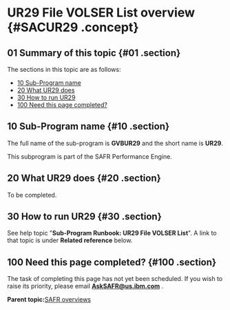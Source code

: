 # UR29 File VOLSER List overview {#SACUR29 .concept}

## 01 Summary of this topic {#01 .section}

The sections in this topic are as follows:

-   [10 Sub-Program name](SACUR29.md#10)
-   [20 What UR29 does](SACUR29.md#20)
-   [30 How to run UR29](SACUR29.md#30)
-   [100 Need this page completed?](SACUR29.md#100)

## 10 Sub-Program name {#10 .section}

The full name of the sub-program is **GVBUR29** and the short name is **UR29**.

This subprogram is part of the SAFR Performance Engine.

## 20 What UR29 does {#20 .section}

To be completed.

## 30 How to run UR29 {#30 .section}

See help topic "**Sub-Program Runbook: UR29 File VOLSER List**". A link to that topic is under **Related reference** below.

## 100 Need this page completed? {#100 .section}

The task of completing this page has not yet been scheduled. If you wish to raise its priority, please email **AskSAFR@us.ibm.com** .

**Parent topic:**[SAFR overviews](../html/AAR450Overviews.md)

